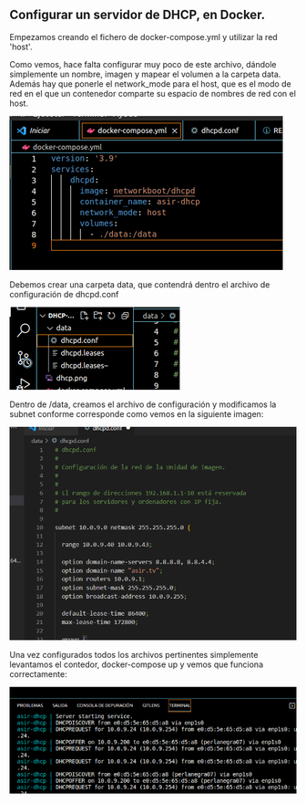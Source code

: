 ## Configurar un servidor de DHCP, en Docker.

Empezamos creando el fichero de docker-compose.yml y utilizar la red 'host'.

Como vemos, hace falta configurar muy poco de este archivo, dándole simplemente un nombre, imagen y mapear el volumen a la carpeta data.
Además hay que ponerle el network_mode para el host, que es el modo de red en el que un contenedor comparte su espacio de nombres de red con el host.

![dhcp](dhcp.png)

Debemos crear una carpeta data, que contendrá dentro el archivo de configuración de dhcpd.conf

![data](creardata.png)

Dentro de /data, creamos el archivo de configuración y modificamos la subnet conforme corresponde como vemos en la siguiente imagen:

![dhcpconf](imagen_2022-12-15_114937357.png)

Una vez configurados todos los archivos pertinentes simplemente levantamos el contedor, docker-compose up y vemos que funciona correctamente:

![levantardhcp](levantardhcp.png)
